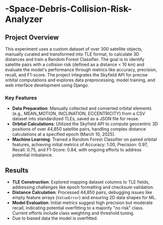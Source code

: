 # -Space-Debris-Collision-Risk-Analyzer

## Project Overview
This experiment uses a custom dataset of over 300 satellite objects, manually curated and transformed into TLE format, to calculate 3D distances and train a Random Forest Classifier. The goal is to identify satellite pairs with a collision risk (defined as a distance < 10 km) and evaluate the model's performance through metrics like accuracy, precision, recall, and F1-score. The project integrates the Skyfield API for precise orbital computations and explores data preprocessing, model training, and web interface development using Django.

### Key Features
- **Data Preparation**: Manually collected and converted orbital elements (e.g., MEAN_MOTION, INCLINATION, ECCENTRICITY) from a CSV dataset into standardized TLEs, saved as a JSON file for reuse.
- **Orbital Calculations**: Utilized the Skyfield API to compute geocentric 3D positions of over 44,850 satellite pairs, handling complex distance calculations at a specified epoch (March 10, 2025).
- **Machine Learning**: Trained a Random Forest Classifier on paired orbital features, achieving initial metrics of Accuracy: 1.00, Precision: 0.97, Recall: 0.75, and F1-Score: 0.84, with ongoing efforts to address potential imbalance.



## Results
- **TLE Construction**: Explored mapping dataset columns to TLE fields, addressing challenges like epoch formatting and checksum validation.
- **Distance Calculation**: Processed 44,850 pairs, debugging issues like empty feature arrays (`ValueError`) and ensuring 2D data shapes for ML.
- **Model Evaluation**: Initial metrics suggest high precision but moderate recall, indicating potential overfitting to a majority "no risk" class. Current efforts include class weighting and threshold tuning.
- Due to biased data the model is overfitted.

